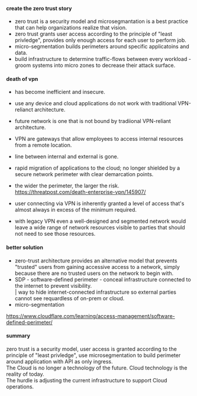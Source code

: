 #### create the zero trust story  
* zero trust is a security model and microsegmantation is a best practice that can help organizations realize that vision.  
* zero trust grants user access according to the principle of "least privledge", provides only enough access for each user to perform job.  
* micro-segmentation builds perimeters around specific applicatoins and data.
* build infrastructure to determine traffic-flows between every workload - groom systems into micro zones to decrease their attack surface.  

#### death of vpn  
* has become inefficient and insecure.  
* use any device and cloud applications do not work with traditional VPN-relianct architecture.  
* future network is one that is not bound by tradiional VPN-reliant architecture.  
* VPN are gateways that allow employees to access internal resources from a remote location.  
* line between internal and external is gone.  
* rapid migration of applications to the cloud;  no longer shielded by a secure network perimeter with clear demarcation points.  

*  the wider the perimeter, the larger the risk.  
https://threatpost.com/death-enterprise-vpn/145907/  

* user connecting via VPN is inherently granted a level of access that's almost always in excess of the minimum required.  
* with legacy VPN even a well-designed and segmented network would leave a wide range of network resources visible to parties that should not need to see those resources.  

#### better solution  
* zero-trust architecture provides an alternative model that prevents "trusted" users from gaining accessive access to a network, simply because there are no trusted users on the network to begin with.  
* SDP - software-defined perimeter  - conceal infrastructure connected to the internet to prevent visibility.  
| way to hide internet-connected infrastructure so external parties cannot see requardless of on-prem or cloud.  
* micro-segmentation  

https://www.cloudflare.com/learning/access-management/software-defined-perimeter/  

#### summary  
zero trust is a security model, user access is granted according to the principle of "least privledge", use microsegmentation to build perimeter around application with API as only ingress.  
The Cloud is no longer a technology of the future.  Cloud technology is the reality of today.  
The hurdle is adjusting the current infrastructure to support Cloud operations.  





